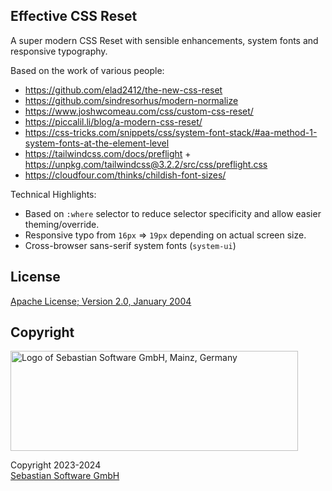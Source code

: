 ## Effective CSS Reset

A super modern CSS Reset with sensible enhancements, system fonts and responsive typography.

Based on the work of various people:

- https://github.com/elad2412/the-new-css-reset
- https://github.com/sindresorhus/modern-normalize
- https://www.joshwcomeau.com/css/custom-css-reset/
- https://piccalil.li/blog/a-modern-css-reset/
- https://css-tricks.com/snippets/css/system-font-stack/#aa-method-1-system-fonts-at-the-element-level
- https://tailwindcss.com/docs/preflight + https://unpkg.com/tailwindcss@3.2.2/src/css/preflight.css
- https://cloudfour.com/thinks/childish-font-sizes/

Technical Highlights:

- Based on `:where` selector to reduce selector specificity and allow easier theming/override.
- Responsive typo from `16px` => `19px` depending on actual screen size.
- Cross-browser sans-serif system fonts (`system-ui`)

## License

[Apache License; Version 2.0, January 2004](http://www.apache.org/licenses/LICENSE-2.0)

## Copyright

<img src="https://cdn.rawgit.com/sebastian-software/sebastian-software-brand/0d4ec9d6/sebastiansoftware-en.svg" alt="Logo of Sebastian Software GmbH, Mainz, Germany" width="460" height="160"/>

Copyright 2023-2024<br/>[Sebastian Software GmbH](https://www.sebastian-software.de)
